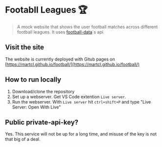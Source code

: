 # Footabll Leagues 🏆
> A mock website that shows the user football matches across different football leagues. It uses [football-data](https://www.football-data.org/)´s api. 

## Visit the site
The website is currently deployed with Gitub pages on [https://martcl.github.io/football/](https://martcl.github.io/football/)

## How to run locally 
1. Download/clone the repository
2. Set up a webserver. Get VS Code extention `Live server`.
3. Run the webserver. With `Live server` hit `ctrl+shift+P` and type "Live Server: Open With Live"

## Public private-api-key?
Yes. This service will not be up for a long time, and misuse of the key is not that big of a deal. 

